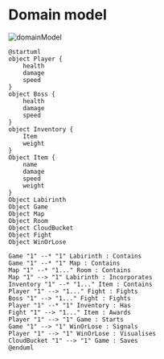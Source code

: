 
# Domain model

![domainModel](https://github.com/1smaa/progettoedids/assets/169902818/c84d8c9e-886b-4c86-979c-2664c0465a28)


```plantuml
@startuml
object Player {
    health
    damage
    speed
}
object Boss {
    health
    damage
    speed
}
object Inventory {
    Item
    weight
}
Object Item {
    name
    damage
    speed
    weight
}
Object Labirinth 
Object Game
Object Map
Object Room
Object CloudBucket
Object Fight
Object WinOrLose

Game "1" --* "1" Labirinth : Contains
Game "1" --* "1" Map : Contains
Map "1" --* "1..." Room : Contains
Map "1" --> "1" Labirinth : Incorporates
Inventory "1" --* "1..." Item : Contains
Player "1" --> "1..." Fight : Fights
Boss "1" --> "1..." Fight : Fights
Player "1" --* "1" Inventory : Has
Fight "1" --> "1..." Item : Awards
Player "1" --> "1" Game : Starts
Game "1" --> "1" WinOrLose : Signals
Player "1" --> "1" WinOrLose : Visualises
CloudBucket "1" --> "1" Game : Saves
@enduml
```
